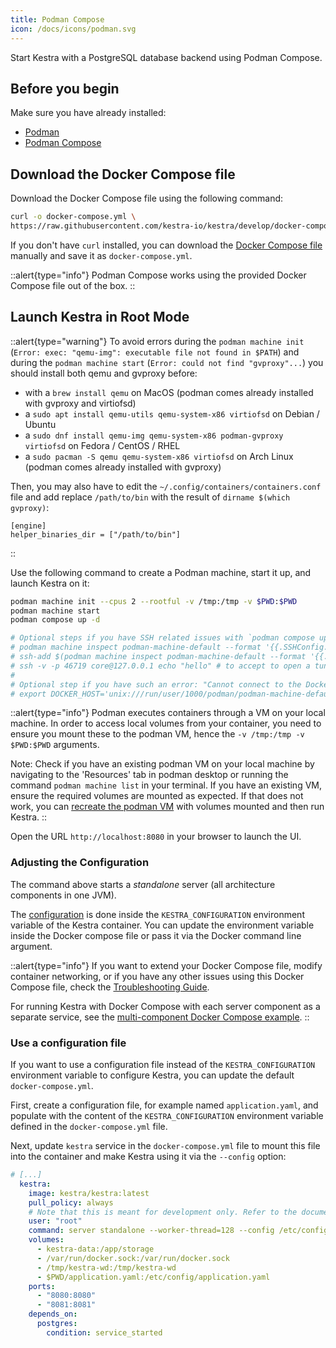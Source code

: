 ```yaml
---
title: Podman Compose
icon: /docs/icons/podman.svg
---
```


Start Kestra with a PostgreSQL database backend using Podman Compose.

## Before you begin

Make sure you have already installed:

- [Podman](https://podman.io/docs/installation)
- [Podman Compose](https://github.com/containers/podman-compose?tab=readme-ov-file#installation)

## Download the Docker Compose file
Download the Docker Compose file using the following command:

```bash
curl -o docker-compose.yml \
https://raw.githubusercontent.com/kestra-io/kestra/develop/docker-compose.yml
```

If you don't have `curl` installed, you can download the [Docker Compose file](https://github.com/kestra-io/kestra/blob/develop/docker-compose.yml) manually and save it as `docker-compose.yml`.

::alert{type="info"}
Podman Compose works using the provided Docker Compose file out of the box.
::

## Launch Kestra in Root Mode

::alert{type="warning"}
To avoid errors during the `podman machine init` (`Error: exec: "qemu-img": executable file not found in $PATH`) and during the `podman machine start` (`Error: could not find "gvproxy"...`) you should install both qemu and gvproxy before:
- with a `brew install qemu` on MacOS (podman comes already installed with gvproxy and virtiofsd)
- a `sudo apt install qemu-utils qemu-system-x86 virtiofsd` on Debian / Ubuntu
- a `sudo dnf install qemu-img qemu-system-x86 podman-gvproxy virtiofsd` on Fedora / CentOS / RHEL
- a `sudo pacman -S qemu qemu-system-x86 virtiofsd` on Arch Linux (podman comes already installed with gvproxy)

Then, you may also have to edit the `~/.config/containers/containers.conf` file and add replace `/path/to/bin` with the result of `dirname $(which gvproxy)`:

```
[engine]
helper_binaries_dir = ["/path/to/bin"]
```
::

Use the following command to create a Podman machine, start it up, and launch Kestra on it:

```bash
podman machine init --cpus 2 --rootful -v /tmp:/tmp -v $PWD:$PWD
podman machine start
podman compose up -d

# Optional steps if you have SSH related issues with `podman compose up -d`:
# podman machine inspect podman-machine-default --format '{{.SSHConfig.IdentityPath}}'
# ssh-add $(podman machine inspect podman-machine-default --format '{{.SSHConfig.IdentityPath}}')
# ssh -v -p 46719 core@127.0.0.1 echo "hello" # to accept to open a tunnel between podman and localhost
#
# Optional step if you have such an error: "Cannot connect to the Docker daemon at [path]. Is the docker daemon running?"
# export DOCKER_HOST='unix:///run/user/1000/podman/podman-machine-default-api.sock' # <= to be replaced by the above error [path]
```

::alert{type="info"}
Podman executes containers through a VM on your local machine. In order to access local volumes from your container, you need to ensure you mount these to the podman VM, hence the `-v /tmp:/tmp -v $PWD:$PWD` arguments.

Note: Check if you have an existing podman VM on your local machine by navigating to the 'Resources' tab in podman desktop or running the command `podman machine list` in your terminal. If you have an existing VM, ensure the required volumes are mounted as expected. If that does not work, you can [recreate the podman VM](https://stackoverflow.com/questions/69298356/how-to-mount-a-volume-from-a-local-machine-on-podman) with volumes mounted and then run Kestra.
::

Open the URL `http://localhost:8080` in your browser to launch the UI.

### Adjusting the Configuration

The command above starts a *standalone* server (all architecture components in one JVM).

The [configuration](../configuration/index.md) is done inside the `KESTRA_CONFIGURATION` environment variable of the Kestra container. You can update the environment variable inside the Docker compose file or pass it via the Docker command line argument.

::alert{type="info"}
If you want to extend your Docker Compose file, modify container networking, or if you have any other issues using this Docker Compose file, check the [Troubleshooting Guide](../09.administrator-guide/16.troubleshooting.md).

For running Kestra with Docker Compose with each server component as a separate service, see the [multi-component Docker Compose example](../server-cli/index.md).
::

### Use a configuration file

If you want to use a configuration file instead of the `KESTRA_CONFIGURATION` environment variable to configure Kestra, you can update the default `docker-compose.yml`.

First, create a configuration file, for example named `application.yaml`, and populate with the content of the `KESTRA_CONFIGURATION` environment variable defined in the `docker-compose.yml` file.

Next, update `kestra` service in the `docker-compose.yml` file to mount this file into the container and make Kestra using it via the `--config` option:

```yaml
# [...]
  kestra:
    image: kestra/kestra:latest
    pull_policy: always
    # Note that this is meant for development only. Refer to the documentation for production deployments of Kestra which runs without a root user.
    user: "root"
    command: server standalone --worker-thread=128 --config /etc/config/application.yaml
    volumes:
      - kestra-data:/app/storage
      - /var/run/docker.sock:/var/run/docker.sock
      - /tmp/kestra-wd:/tmp/kestra-wd
      - $PWD/application.yaml:/etc/config/application.yaml
    ports:
      - "8080:8080"
      - "8081:8081"
    depends_on:
      postgres:
        condition: service_started
```
